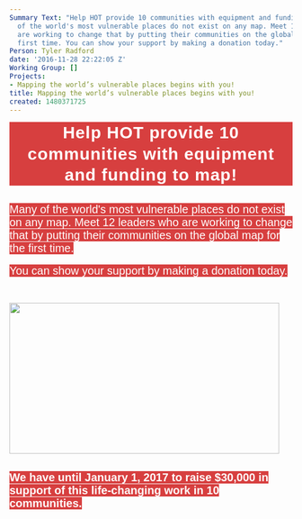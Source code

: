 ```yaml
---
Summary Text: "Help HOT provide 10 communities with equipment and funding to map!\r\n\r\nMany
  of the world's most vulnerable places do not exist on any map. Meet 12 leaders who
  are working to change that by putting their communities on the global map for the
  first time. You can show your support by making a donation today."
Person: Tyler Radford
date: '2016-11-28 22:22:05 Z'
Working Group: []
Projects:
- Mapping the world’s vulnerable places begins with you!
title: Mapping the world’s vulnerable places begins with you!
created: 1480371725
---
```

<h1 style="font-family: Helvetica; text-align: center; background-color: #d73f3f; margin-top: 0px; margin-bottom: 0px; font-size: 30px; line-height: 37.5px; letter-spacing: 1px; color: #ffffff !important;">Help HOT&nbsp;provide 10 communities with equipment and funding to map!</h1><p><br style="color: #ffffff; font-family: Helvetica; font-size: 20px; text-align: center; background-color: #d73f3f;"><span style="color: #ffffff; font-family: Helvetica; font-size: 20px; text-align: center; background-color: #d73f3f;">Many of the world's most vulnerable places do not exist on any map. Meet 12 leaders who are working to change that by putting their communities on the global map for the first time.</span><br style="color: #ffffff; font-family: Helvetica; font-size: 20px; text-align: center; background-color: #d73f3f;"><br style="color: #ffffff; font-family: Helvetica; font-size: 20px; text-align: center; background-color: #d73f3f;"><span style="color: #ffffff; font-family: Helvetica; font-size: 20px; text-align: center; background-color: #d73f3f;">You can show your support by making a donation today.</span></p><p>&nbsp;</p><p><a href="http://donate.hotosm.org"><img class="image-large" src="/sites/default/files/styles/large/public/video%20screenshot.PNG?itok=PaVKLfGl" alt="" width="480" height="268"></a></p><p><br style="color: #ffffff; font-family: Helvetica; font-size: 20px; text-align: center; background-color: #d73f3f;"><strong style="color: #ffffff; font-family: Helvetica; font-size: 20px; text-align: center; background-color: #d73f3f;">We ha</strong><strong style="color: #ffffff; font-family: Helvetica; font-size: 20px; text-align: center; background-color: #d73f3f;">ve until January 1, 2017 to raise $30,000 in support of this life-changing work in 10 communities.</strong></p>

